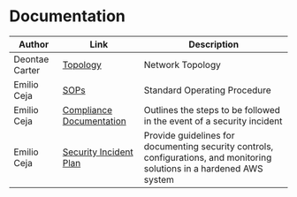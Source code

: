 # Documentation
| Author        |Link           |Description  |
| ------------- |-------------| -----|
| Deontae  Carter     | [Topology ](https://github.com/IronCloudSecurity/Documentation/blob/main/Network.png)    |   Network Topology    |
| Emilio Ceja | [SOPs](https://github.com/IronCloudSecurity/Documentation/blob/main/Iron%20Cloud%20SOPs.pdf)  | Standard Operating Procedure |
| Emilio Ceja | [Compliance Documentation ](https://github.com/IronCloudSecurity/Documentation/blob/main/Compliance%20Documentation%20SOP.pdf) | Outlines the steps to be followed in the event of a security incident |
| Emilio Ceja | [Security Incident Plan](https://github.com/IronCloudSecurity/Documentation/blob/main/Security%20Incident%20Plan%20SOP.pdf) | Provide guidelines for documenting security controls, configurations, and monitoring solutions in a hardened AWS system |

